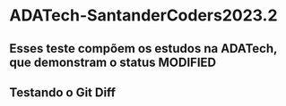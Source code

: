 # ADATech-SantanderCoders2023.2
## Esses teste compõem os estudos na ADATech, que demonstram o status MODIFIED
## Testando o Git Diff